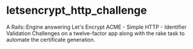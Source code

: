 # letsencrypt_http_challenge
A Rails::Engine answering Let's Encrypt ACME - Simple HTTP - Identifier Validation Challenges on a twelve-factor app along with the rake task to automate the certificate generation.
